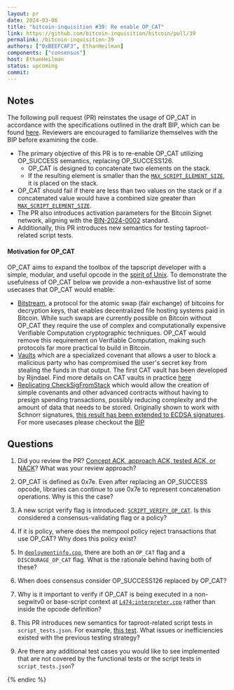 ```yaml
---
layout: pr
date: 2024-03-06
title: "bitcoin-inquisition #39: Re enable OP_CAT"
link: https://github.com/bitcoin-inquisition/bitcoin/pull/39
permalink: /bitcoin-inquisition-39
authors: ["0xBEEFCAF3", EthanHeilman]
components: ["consensus"]
host: EthanHeilman
status: upcoming
commit:
---
```


## Notes

The following pull request (PR) reinstates the usage of OP_CAT in accordance with the specifications outlined in the draft BIP, which can be found [here](https://github.com/bitcoin/bips/pull/1525). Reviewers are encouraged to familiarize themselves with the BIP before examining the code.

- The primary objective of this PR is to re-enable OP_CAT utilizing OP_SUCCESS semantics, replacing OP_SUCCESS126.
  - OP_CAT is designed to concatenate two elements on the stack.
  - If the resulting element is smaller than the [`MAX_SCRIPT_ELEMENT_SIZE`](https://github.com/0xBEEFCAF3/bitcoin/blob/armin/re-enable-op-cat/src/script/script.h#L24), it is placed on the stack.
- OP_CAT should fail if there are less than two values on the stack or if a concatenated value would have a combined size greater than [`MAX_SCRIPT_ELEMENT_SIZE`](https://github.com/0xBEEFCAF3/bitcoin/blob/armin/re-enable-op-cat/src/script/script.h#L24).
- The PR also introduces activation parameters for the Bitcoin Signet network, aligning with the [BIN-2024-0002](https://github.com/bitcoin-inquisition/binana/blob/master/2024/BIN-2024-0002.md) standard.
- Additionally, this PR introduces new semantics for testing taproot-related script tests.

#### Motivation for OP_CAT
OP_CAT aims to expand the toolbox of the tapscript developer with a simple, modular, and useful opcode in the [spirit of Unix](https://harmful.cat-v.org/cat-v/unix_prog_design.pdf). To demonstrate the usefulness of OP_CAT below we provide a non-exhaustive list of some usecases that OP_CAT would enable:

* [Bitstream](https://robinlinus.com/bitstream.pdf), a protocol for the atomic swap (fair exchange) of bitcoins for decryption keys, that enables decentralized file hosting systems paid in Bitcoin. While such swaps are currently possible on Bitcoin without OP_CAT they require the use of complex and computationally expensive Verifiable Computation cryptographic techniques. OP_CAT would remove this requirement on Verifiable Computation, making such protocols far more practical to build in Bitcoin.
* [Vaults](http://fc16.ifca.ai/bitcoin/papers/MES16.pdf) which are a specialized covenant that allows a user to block a malicious party who has compromised the user's secret key from stealing the funds in that output. The first CAT vault has been developed by Rijndael. Find more details on CAT vaults in practice [here](https://delvingbitcoin.org/t/basic-vault-prototype-using-op-cat/576)
* [Replicating CheckSigFromStack](https://medium.com/blockstream/cat-and-schnorr-tricks-i-faf1b59bd298) which would allow the creation of simple covenants and other advanced contracts without having to presign spending transactions, possibly reducing complexity and the amount of data that needs to be stored. Originally shown to work with Schnorr signatures, [this result has been extended to ECDSA signatures](https://gist.github.com/RobinLinus/9a69f5552be94d13170ec79bf34d5e85#file-covenants_cat_ecdsa-md).
For more usecases please checkout the [BIP](https://github.com/bitcoin/bips/pull/1525)


## Questions

1. Did you review the PR? [Concept ACK, approach ACK, tested ACK, or NACK](https://github.com/bitcoin/bitcoin/blob/master/CONTRIBUTING.md#peer-review)? What was your review approach?

1. OP_CAT is defined as 0x7e. Even after replacing an OP_SUCCESS opcode, libraries can continue to use 0x7e to represent concatenation operations. Why is this the case?

1. A new script verify flag is introduced: [`SCRIPT_VERIFY_OP_CAT`](https://github.com/0xBEEFCAF3/bitcoin/blob/armin/re-enable-op-cat/src/script/interpreter.h#L162). Is this considered a consensus-validating flag or a policy?

1. If it is policy, where does the mempool policy reject transactions that use OP_CAT? Why does this policy exist?

1. In [`deploymentinfo.cpp`](https://github.com/0xBEEFCAF3/bitcoin/blob/armin/re-enable-op-cat/src/deploymentinfo.cpp#L96), there are both an `OP_CAT` flag and a `DISCOURAGE_OP_CAT` flag. What is the rationale behind having both of these?

1. When does consensus consider OP_SUCCESS126 replaced by OP_CAT?

1. Why is it important to verify if OP_CAT is being executed in a non-segwitv0 or base-script context at [`L474:interpreter.cpp`](https://github.com/0xBEEFCAF3/bitcoin/blob/armin/re-enable-op-cat/src/script/interpreter.cpp#L475) rather than inside the opcode definition?

1. This PR introduces new semantics for taproot-related script tests in `script_tests.json`. For example, [this test](https://github.com/0xBEEFCAF3/bitcoin/blob/armin/re-enable-op-cat/src/test/data/script_tests.json#L2531). What issues or inefficiencies existed with the previous testing strategy?

1. Are there any additional test cases you would like to see implemented that are not covered by the functional tests or the script tests in `script_tests.json`?

<!-- TODO: After a meeting, uncomment and add meeting log between the irc tags

## Meeting Log

### Meeting 1

{% irc %}
-->

<!-- TODO: For additional meetings, add the logs to the same irc block. This ensures line numbers keep increasing, avoiding hyperlink conflicts for identical line numbers across meetings.

### Meeting 2

-->

{% endirc %}
